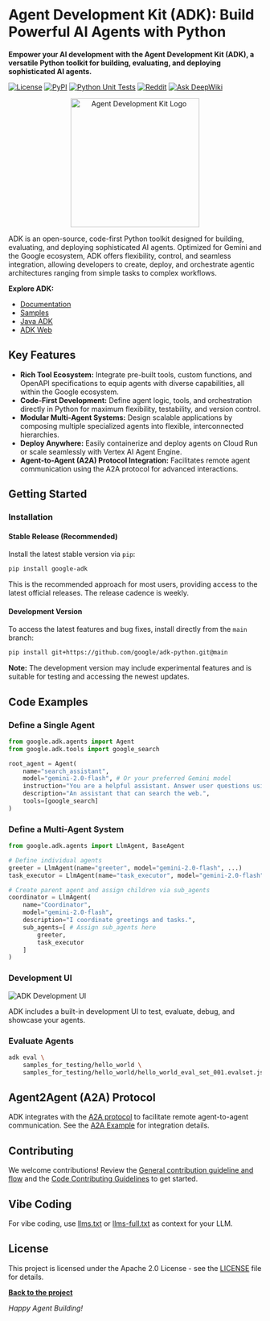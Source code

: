 <!--
  SPDX-License-Identifier: Apache-2.0
-->
# Agent Development Kit (ADK): Build Powerful AI Agents with Python

**Empower your AI development with the Agent Development Kit (ADK), a versatile Python toolkit for building, evaluating, and deploying sophisticated AI agents.**

[<img src="https://img.shields.io/badge/License-Apache_2.0-blue.svg" alt="License">](LICENSE)
[<img src="https://img.shields.io/pypi/v/google-adk" alt="PyPI">](https://pypi.org/project/google-adk/)
[<img src="https://github.com/google/adk-python/actions/workflows/python-unit-tests.yml/badge.svg" alt="Python Unit Tests">](https://github.com/google/adk-python/actions/workflows/python-unit-tests.yml)
[<img src="https://img.shields.io/badge/Reddit-r%2Fagentdevelopmentkit-FF4500?style=flat&logo=reddit&logoColor=white" alt="Reddit">](https://www.reddit.com/r/agentdevelopmentkit/)
[<img src="https://deepwiki.com/badge.svg" alt="Ask DeepWiki">](https://deepwiki.com/google/adk-python)

<div align="center">
  <img src="https://raw.githubusercontent.com/google/adk-python/main/assets/agent-development-kit.png" width="256" alt="Agent Development Kit Logo">
</div>

ADK is an open-source, code-first Python toolkit designed for building, evaluating, and deploying sophisticated AI agents. Optimized for Gemini and the Google ecosystem, ADK offers flexibility, control, and seamless integration, allowing developers to create, deploy, and orchestrate agentic architectures ranging from simple tasks to complex workflows.

**Explore ADK:**
*   [Documentation](https://google.github.io/adk-docs/)
*   [Samples](https://github.com/google/adk-samples)
*   [Java ADK](https://github.com/google/adk-java)
*   [ADK Web](https://github.com/google/adk-web)

## Key Features

*   **Rich Tool Ecosystem:** Integrate pre-built tools, custom functions, and OpenAPI specifications to equip agents with diverse capabilities, all within the Google ecosystem.
*   **Code-First Development:** Define agent logic, tools, and orchestration directly in Python for maximum flexibility, testability, and version control.
*   **Modular Multi-Agent Systems:** Design scalable applications by composing multiple specialized agents into flexible, interconnected hierarchies.
*   **Deploy Anywhere:** Easily containerize and deploy agents on Cloud Run or scale seamlessly with Vertex AI Agent Engine.
*   **Agent-to-Agent (A2A) Protocol Integration:** Facilitates remote agent communication using the A2A protocol for advanced interactions.

## Getting Started

### Installation

#### Stable Release (Recommended)

Install the latest stable version via `pip`:

```bash
pip install google-adk
```

This is the recommended approach for most users, providing access to the latest official releases.  The release cadence is weekly.

#### Development Version

To access the latest features and bug fixes, install directly from the `main` branch:

```bash
pip install git+https://github.com/google/adk-python.git@main
```

**Note:**  The development version may include experimental features and is suitable for testing and accessing the newest updates.

## Code Examples

### Define a Single Agent

```python
from google.adk.agents import Agent
from google.adk.tools import google_search

root_agent = Agent(
    name="search_assistant",
    model="gemini-2.0-flash", # Or your preferred Gemini model
    instruction="You are a helpful assistant. Answer user questions using Google Search when needed.",
    description="An assistant that can search the web.",
    tools=[google_search]
)
```

### Define a Multi-Agent System

```python
from google.adk.agents import LlmAgent, BaseAgent

# Define individual agents
greeter = LlmAgent(name="greeter", model="gemini-2.0-flash", ...)
task_executor = LlmAgent(name="task_executor", model="gemini-2.0-flash", ...)

# Create parent agent and assign children via sub_agents
coordinator = LlmAgent(
    name="Coordinator",
    model="gemini-2.0-flash",
    description="I coordinate greetings and tasks.",
    sub_agents=[ # Assign sub_agents here
        greeter,
        task_executor
    ]
)
```

### Development UI

<img src="https://raw.githubusercontent.com/google/adk-python/main/assets/adk-web-dev-ui-function-call.png" alt="ADK Development UI">

ADK includes a built-in development UI to test, evaluate, debug, and showcase your agents.

### Evaluate Agents

```bash
adk eval \
    samples_for_testing/hello_world \
    samples_for_testing/hello_world/hello_world_eval_set_001.evalset.json
```

## Agent2Agent (A2A) Protocol

ADK integrates with the [A2A protocol](https://github.com/google-a2a/A2A/) to facilitate remote agent-to-agent communication. See the [A2A Example](https://github.com/a2aproject/a2a-samples/tree/main/samples/python/agents) for integration details.

## Contributing

We welcome contributions!  Review the [General contribution guideline and flow](https://google.github.io/adk-docs/contributing-guide/) and the [Code Contributing Guidelines](./CONTRIBUTING.md) to get started.

## Vibe Coding

For vibe coding, use [llms.txt](./llms.txt) or [llms-full.txt](./llms-full.txt) as context for your LLM.

## License

This project is licensed under the Apache 2.0 License - see the [LICENSE](LICENSE) file for details.

**[Back to the project](https://github.com/google/adk-python)**

*Happy Agent Building!*